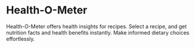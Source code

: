 # Health-O-Meter
Health-O-Meter offers health insights for recipes. Select a recipe, and get nutrition facts and health benefits instantly. Make informed dietary choices effortlessly. 
